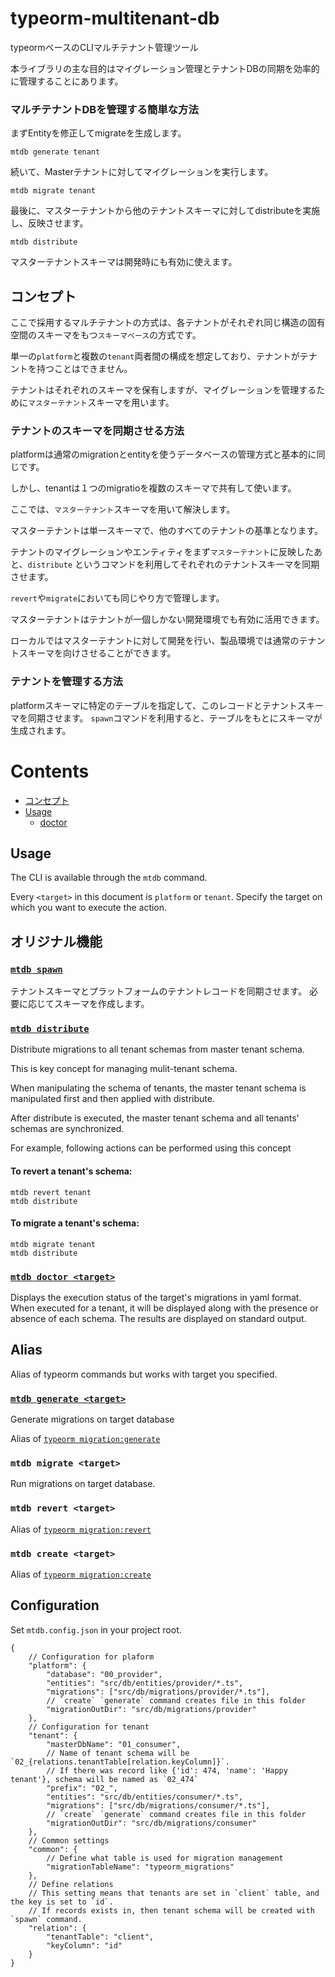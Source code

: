 # typeorm-multitenant-db

typeormベースのCLIマルチテナント管理ツール

本ライブラリの主な目的はマイグレーション管理とテナントDBの同期を効率的に管理することにあります。

### マルチテナントDBを管理する簡単な方法

まずEntityを修正してmigrateを生成します。

```
mtdb generate tenant
```

続いて、Masterテナントに対してマイグレーションを実行します。

```
mtdb migrate tenant
```
最後に、マスターテナントから他のテナントスキーマに対してdistributeを実施し、反映させます。

```
mtdb distribute
```
マスターテナントスキーマは開発時にも有効に使えます。


## コンセプト

ここで採用するマルチテナントの方式は、各テナントがそれぞれ同じ構造の固有空間のスキーマをもつ`スキーマベース`の方式です。

単一の`platform`と複数の`tenant`両者間の構成を想定しており、テナントがテナントを持つことはできません。

テナントはそれぞれのスキーマを保有しますが、マイグレーションを管理するために`マスターテナント`スキーマを用います。

### テナントのスキーマを同期させる方法

platformは通常のmigrationとentityを使うデータベースの管理方式と基本的に同じです。

しかし、tenantは１つのmigratioを複数のスキーマで共有して使います。

ここでは、`マスターテナント`スキーマを用いて解決します。

マスターテナントは単一スキーマで、他のすべてのテナントの基準となります。

テナントのマイグレーションやエンティティをまず`マスターテナント`に反映したあと、`distribute` というコマンドを利用してそれぞれのテナントスキーマを同期させます。

`revert`や`migrate`においても同じやり方で管理します。

マスターテナントはテナントが一個しかない開発環境でも有効に活用できます。

ローカルではマスターテナントに対して開発を行い、製品環境では通常のテナントスキーマを向けさせることができます。

### テナントを管理する方法

platformスキーマに特定のテーブルを指定して、このレコードとテナントスキーマを同期させます。
`spawn`コマンドを利用すると、テーブルをもとにスキーマが生成されます。

# Contents 
- [コンセプト](#コンセプト)
- [Usage](#usage)
  - [doctor](#mtdb-doctor-target)


## Usage

The CLI is available through the `mtdb` command.

Every `<target>` in this document is `platform` or `tenant`. Specify the target on which you want to execute the action.

## オリジナル機能

### [`mtdb spawn`](./actions/spawn-ja.md)

テナントスキーマとプラットフォームのテナントレコードを同期させます。
必要に応じてスキーマを作成します。

### [`mtdb distribute`](./actions/distribute.md)

Distribute migrations to all tenant schemas from master tenant schema.

This is key concept for managing mulit-tenant schema.

When manipulating the schema of tenants, the master tenant schema is manipulated first and then applied with distribute.

After distribute is executed, the master tenant schema and all tenants' schemas are synchronized.

For example, following actions can be performed using this concept

#### To revert a tenant's schema:

```
mtdb revert tenant
mtdb distribute
```

#### To migrate a tenant's schema: 

```
mtdb migrate tenant
mtdb distribute
```


### [`mtdb doctor <target>`](./actions/doctor.md)

Displays the execution status of the target's migrations in yaml format.
When executed for a tenant, it will be displayed along with the presence or absence of each schema.
The results are displayed on standard output.

## Alias

Alias of typeorm commands but works with target you specified.

### [`mtdb generate <target>`](./actions/generate.md)

Generate migrations on target database

Alias of [`typeorm migration:generate`](https://orkhan.gitbook.io/typeorm/docs/migrations#generating-migrations)

### `mtdb migrate <target>`

Run migrations on target database.


### `mtdb revert <target>`

Alias of [`typeorm migration:revert`](https://orkhan.gitbook.io/typeorm/docs/migrations#running-and-reverting-migrations)

### `mtdb create <target>`

Alias of [`typeorm migration:create`](https://orkhan.gitbook.io/typeorm/docs/migrations#creating-a-new-migration)


## Configuration
Set `mtdb.config.json` in your project root.
```jsonc
{
    // Configuration for plaform
    "platform": { 
        "database": "00_provider",
        "entities": "src/db/entities/provider/*.ts",
        "migrations": ["src/db/migrations/provider/*.ts"],
        // `create` `generate` command creates file in this folder
        "migrationOutDir": "src/db/migrations/provider"
    },
    // Configuration for tenant
    "tenant": {
        "masterDbName": "01_consumer",
        // Name of tenant schema will be `02_{relations.tenantTable[relation.keyColumn]}`.
        // If there was record like {'id': 474, 'name': 'Happy tenant'}, schema will be named as `02_474`
        "prefix": "02_",
        "entities": "src/db/entities/consumer/*.ts",
        "migrations": ["src/db/migrations/consumer/*.ts"],
        // `create` `generate` command creates file in this folder
        "migrationOutDir": "src/db/migrations/consumer"
    },
    // Common settings
    "common": {
        // Define what table is used for migration management
        "migrationTableName": "typeorm_migrations"
    },
    // Define relations
    // This setting means that tenants are set in `client` table, and the key is set to `id`.
    // If records exists in, then tenant schema will be created with `spawn` command.
    "relation": {
        "tenantTable": "client",
        "keyColumn": "id"
    }
}
```
